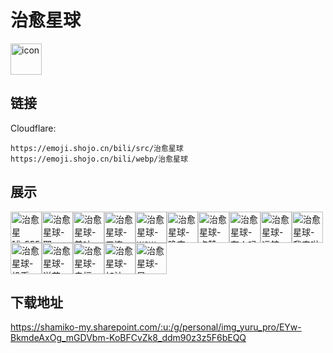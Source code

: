 # 治愈星球
<img src="https://emoji.shojo.cn/bili/src/治愈星球/icon.png" width="50" height="50" alt="icon">

## 链接
Cloudflare:
```
https://emoji.shojo.cn/bili/src/治愈星球
https://emoji.shojo.cn/bili/webp/治愈星球
```
## 展示
<img src="https://emoji.shojo.cn/bili/src/治愈星球/治愈星球-555.png" width="50" height="50" alt="治愈星球-555"><img src="https://emoji.shojo.cn/bili/src/治愈星球/治愈星球-耶.png" width="50" height="50" alt="治愈星球-耶"><img src="https://emoji.shojo.cn/bili/src/治愈星球/治愈星球-美味.png" width="50" height="50" alt="治愈星球-美味"><img src="https://emoji.shojo.cn/bili/src/治愈星球/治愈星球-三连.png" width="50" height="50" alt="治愈星球-三连"><img src="https://emoji.shojo.cn/bili/src/治愈星球/治愈星球-wow.png" width="50" height="50" alt="治愈星球-wow"><img src="https://emoji.shojo.cn/bili/src/治愈星球/治愈星球-晚安.png" width="50" height="50" alt="治愈星球-晚安"><img src="https://emoji.shojo.cn/bili/src/治愈星球/治愈星球-点赞.png" width="50" height="50" alt="治愈星球-点赞"><img src="https://emoji.shojo.cn/bili/src/治愈星球/治愈星球-有人吗.png" width="50" height="50" alt="治愈星球-有人吗"><img src="https://emoji.shojo.cn/bili/src/治愈星球/治愈星球-远航.png" width="50" height="50" alt="治愈星球-远航"><img src="https://emoji.shojo.cn/bili/src/治愈星球/治愈星球-我来啦.png" width="50" height="50" alt="治愈星球-我来啦"><img src="https://emoji.shojo.cn/bili/src/治愈星球/治愈星球-投币.png" width="50" height="50" alt="治愈星球-投币"><img src="https://emoji.shojo.cn/bili/src/治愈星球/治愈星球-送花.png" width="50" height="50" alt="治愈星球-送花"><img src="https://emoji.shojo.cn/bili/src/治愈星球/治愈星球-幸福.png" width="50" height="50" alt="治愈星球-幸福"><img src="https://emoji.shojo.cn/bili/src/治愈星球/治愈星球-加油.png" width="50" height="50" alt="治愈星球-加油"><img src="https://emoji.shojo.cn/bili/src/治愈星球/治愈星球-早.png" width="50" height="50" alt="治愈星球-早">

## 下载地址

https://shamiko-my.sharepoint.com/:u:/g/personal/img_yuru_pro/EYw-BkmdeAxOg_mGDVbm-KoBFCvZk8_ddm90z3z5F6bEQQ